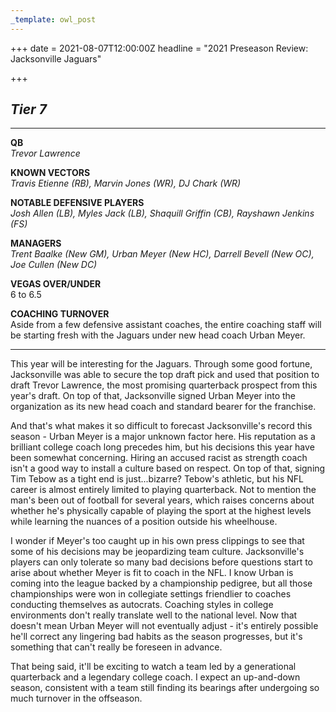 ```yaml
---
_template: owl_post
---
```


+++
date = 2021-08-07T12:00:00Z
headline = "2021 Preseason Review: Jacksonville Jaguars"

+++
## _Tier 7_

***

**QB**  
_Trevor Lawrence_

**KNOWN VECTORS**  
_Travis Etienne (RB), Marvin Jones (WR), DJ Chark (WR)_

**NOTABLE DEFENSIVE PLAYERS**  
_Josh Allen (LB), Myles Jack (LB), Shaquill Griffin (CB), Rayshawn Jenkins (FS)_

**MANAGERS**  
_Trent Baalke (New GM), Urban Meyer (New HC), Darrell Bevell (New OC), Joe Cullen (New DC)_

**VEGAS OVER/UNDER**  
6 to 6.5

**COACHING TURNOVER**  
Aside from a few defensive assistant coaches, the entire coaching staff will be starting fresh with the Jaguars under new head coach Urban Meyer.

***

This year will be interesting for the Jaguars. Through some good fortune, Jacksonville was able to secure the top draft pick and used that position to draft Trevor Lawrence, the most promising quarterback prospect from this year's draft. On top of that, Jacksonville signed Urban Meyer into the organization as its new head coach and standard bearer for the franchise.

And that's what makes it so difficult to forecast Jacksonville's record this season - Urban Meyer is a major unknown factor here. His reputation as a brilliant college coach long precedes him, but his decisions this year have been somewhat concerning. Hiring an accused racist as strength coach isn't a good way to install a culture based on respect. On top of that, signing Tim Tebow as a tight end is just...bizarre? Tebow's athletic, but his NFL career is almost entirely limited to playing quarterback. Not to mention the man's been out of football for several years, which raises concerns about whether he's physically capable of playing the sport at the highest levels while learning the nuances of a position outside his wheelhouse.

I wonder if Meyer's too caught up in his own press clippings to see that some of his decisions may be jeopardizing team culture. Jacksonville's players can only tolerate so many bad decisions before questions start to arise about whether Meyer is fit to coach in the NFL. I know Urban is coming into the league backed by a championship pedigree, but all those championships were won in collegiate settings friendlier to coaches conducting themselves as autocrats. Coaching styles in college environments don't really translate well to the national level. Now that doesn't mean Urban Meyer will not eventually adjust - it's entirely possible he'll correct any lingering bad habits as the season progresses, but it's something that can't really be foreseen in advance.

That being said, it'll be exciting to watch a team led by a generational quarterback and a legendary college coach. I expect an up-and-down season, consistent with a team still finding its bearings after undergoing so much turnover in the offseason.
